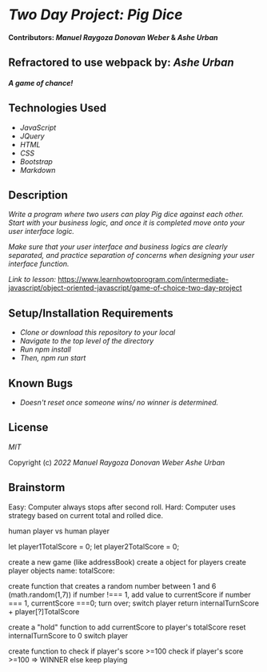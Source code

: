 # _Two Day Project: Pig Dice_

#### Contributors: _Manuel Raygoza_ _Donovan Weber_ & _Ashe Urban_

## Refractored to use webpack by: _Ashe Urban_

#### _A game of chance!_


## Technologies Used

* _JavaScript_
* _JQuery_
* _HTML_
* _CSS_
* _Bootstrap_
* _Markdown_


## Description

_Write a program where two users can play Pig dice against each other. Start with your business logic, and once it is completed move onto your user interface logic._

_Make sure that your user interface and business logics are clearly separated, and practice separation of concerns when designing your user interface function._

_Link to lesson:_ https://www.learnhowtoprogram.com/intermediate-javascript/object-oriented-javascript/game-of-choice-two-day-project

## Setup/Installation Requirements

* _Clone or download this repository to your local_
* _Navigate to the top level of the directory_
* _Run npm install_
* _Then, npm run start_

## Known Bugs

* _Doesn't reset once someone wins/ no winner is determined._

## License

_MIT_

Copyright (c) _2022_ _Manuel Raygoza_ _Donovan Weber_ _Ashe Urban_

## Brainstorm

Easy: Computer always stops after second roll.
Hard: Computer uses strategy based on current total and rolled dice.
 
human player vs human player
 
let player1TotalScore = 0;
let player2TotalScore = 0;
 
create a new game (like addressBook)
create a object for players
  create player objects
    name:
    totalScore:
 
 
create function that creates a random number between 1 and 6 (math.random(1,7))
if number !=== 1, add value to currentScore
if number === 1, currentScore ===0; turn over; switch player
return internalTurnScore + player[?]TotalScore
 
create a "hold" function to add currentScore to player's totalScore
  reset internalTurnScore to 0
  switch player
 
 
create function to check if player's score >=100
check if player's score >=100 => WINNER
else keep playing
